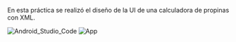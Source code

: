 En esta práctica se realizó el diseño de la UI de una calculadora de propinas con XML.

![Android_Studio_Code](https://github.com/user-attachments/assets/770e8183-0f11-43f6-887b-b3c4267d6b89)
![App](https://github.com/user-attachments/assets/2c36f23e-2da0-4165-aa45-0764c07f67b2)

